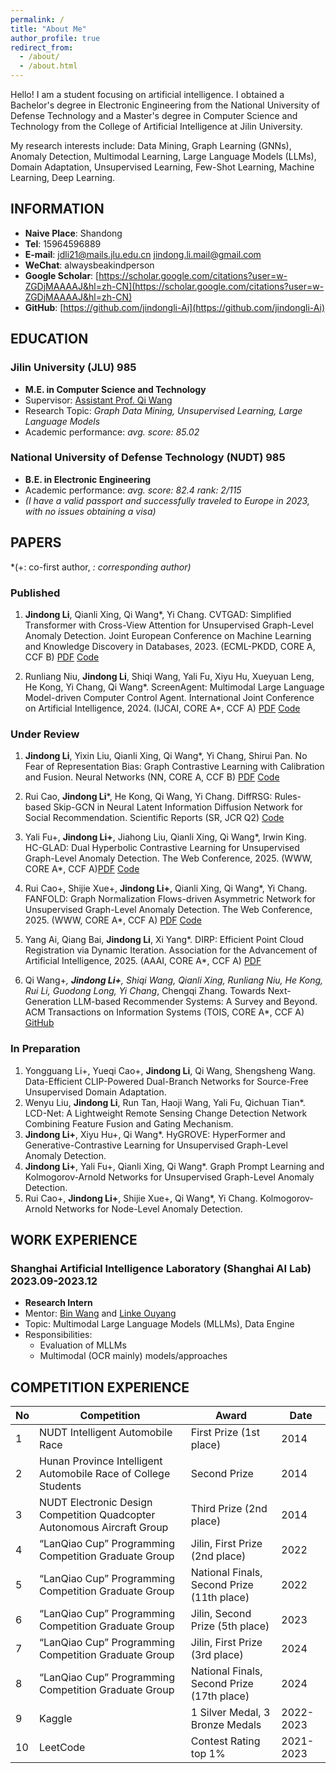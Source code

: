 ```yaml
---
permalink: /
title: "About Me"
author_profile: true
redirect_from: 
  - /about/
  - /about.html
---
```



Hello! I am a student focusing on artificial intelligence. I obtained a Bachelor's degree in Electronic Engineering from the National University of Defense Technology and a Master's degree in Computer Science and Technology from the College of Artificial Intelligence at Jilin University.

My research interests include: Data Mining, Graph Learning (GNNs), Anomaly Detection, Multimodal Learning, Large Language Models (LLMs), Domain Adaptation, Unsupervised Learning, Few-Shot Learning, Machine Learning, Deep Learning.

## INFORMATION
- **Naive Place**: Shandong
- **Tel**: 15964596889
- **E-mail**: [jdli21@mails.jlu.edu.cn](mailto:jdli21@mails.jlu.edu.cn)  [jindong.li.mail@gmail.com](mailto:jindong.li.mail@gmail.com)
- **WeChat**: alwaysbeakindperson
- **Google Scholar**: [https://scholar.google.com/citations?user=w-ZGDjMAAAAJ&hl=zh-CN](https://scholar.google.com/citations?user=w-ZGDjMAAAAJ&hl=zh-CN)
- **GitHub**: [https://github.com/jindongli-Ai](https://github.com/jindongli-Ai)

## EDUCATION

### Jilin University (JLU)  985
- **M.E. in Computer Science and Technology**
- Supervisor: [Assistant Prof. Qi Wang](http://sai.jlu.edu.cn/info/1094/3453.htm)
- Research Topic: *Graph Data Mining, Unsupervised Learning, Large Language Models*
- Academic performance: *avg. score: 85.02*

### National University of Defense Technology (NUDT) 985
- **B.E. in Electronic Engineering**
- Academic performance: *avg. score: 82.4  rank: 2/115*
- *(I have a valid passport and successfully traveled to Europe in 2023, with no issues obtaining a visa)*

## PAPERS
*(+: co-first author, *: corresponding author)*

### Published
1. **Jindong Li**, Qianli Xing, Qi Wang*, Yi Chang. CVTGAD: Simplified Transformer with Cross-View Attention for Unsupervised Graph-Level Anomaly Detection. Joint European Conference on Machine Learning and Knowledge Discovery in Databases, 2023. (ECML-PKDD, CORE A, CCF B)  [PDF](https://arxiv.org/abs/2405.02359)  [Code](https://github.com/jindongli-Ai/CVTGAD)

2. Runliang Niu, **Jindong Li**, Shiqi Wang, Yali Fu, Xiyu Hu, Xueyuan Leng, He Kong, Yi Chang, Qi Wang*. ScreenAgent: Multimodal Large Language Model-driven Computer Control Agent. International Joint Conference on Artificial Intelligence, 2024. (IJCAI, CORE A*, CCF A)  [PDF](https://arxiv.org/abs/2402.07945)  [Code](https://github.com/niuzaisheng/ScreenAgent)

### Under Review
1. **Jindong Li**, Yixin Liu, Qianli Xing, Qi Wang*, Yi Chang, Shirui Pan. No Fear of Representation Bias: Graph Contrastive Learning with Calibration and Fusion. Neural Networks (NN, CORE A, CCF B)  [PDF](https://papers.ssrn.com/sol3/papers.cfm?abstract_id=4774833)  [Code](https://github.com/jindongli-Ai/CANNON)

2. Rui Cao, **Jindong Li***, He Kong, Qi Wang, Yi Chang. DiffRSG: Rules-based Skip-GCN in Neural Latent Information Diffusion Network for Social Recommendation. Scientific Reports (SR, JCR Q2)  [Code](https://github.com/jindongli-Ai/DiffRSG)

3. Yali Fu+, **Jindong Li+**, Jiahong Liu, Qianli Xing, Qi Wang*, Irwin King. HC-GLAD: Dual Hyperbolic Contrastive Learning for Unsupervised Graph-Level Anomaly Detection. The Web Conference, 2025. (WWW, CORE A*, CCF A)[PDF](https://arxiv.org/abs/2407.02057)  [Code](https://github.com/Yali-F/HC-GLAD)

4. Rui Cao+, Shijie Xue+, **Jindong Li+**, Qianli Xing, Qi Wang*, Yi Chang. FANFOLD: Graph Normalization Flows-driven Asymmetric Network for Unsupervised Graph-Level Anomaly Detection. The Web Conference, 2025. (WWW, CORE A*, CCF A)  [PDF](https://arxiv.org/abs/2407.00383)  [Code](https://github.com/Goldenhorns/FANFOLD)

5. Yang Ai, Qiang Bai, **Jindong Li**, Xi Yang*. DIRP: Efficient Point Cloud Registration via Dynamic Iteration. Association for the Advancement of Artificial Intelligence, 2025. (AAAI, CORE A*, CCF A)  [PDF](https://arxiv.org/pdf/2312.02877v2)

6. Qi Wang+*, **Jindong Li+**, Shiqi Wang, Qianli Xing, Runliang Niu, He Kong, Rui Li, Guodong Long, Yi Chang*, Chengqi Zhang. Towards Next-Generation LLM-based Recommender Systems: A Survey and Beyond. ACM Transactions on Information Systems (TOIS, CORE A*, CCF A)  [GitHub](https://github.com/jindongli-Ai/Next-Generation-LLM-based-Recommender-Systems-Survey)

### In Preparation
1. Yongguang Li+, Yueqi Cao+, **Jindong Li**, Qi Wang, Shengsheng Wang. Data-Efficient CLIP-Powered Dual-Branch Networks for Source-Free Unsupervised Domain Adaptation.
2. Wenyu Liu, **Jindong Li**, Run Tan, Haoji Wang, Yali Fu, Qichuan Tian*. LCD-Net: A Lightweight Remote Sensing Change Detection Network Combining Feature Fusion and Gating Mechanism.
3. **Jindong Li+**, Xiyu Hu+, Qi Wang*. HyGROVE: HyperFormer and Generative-Contrastive Learning for Unsupervised Graph-Level Anomaly Detection.
4. **Jindong Li+**, Yali Fu+, Qianli Xing, Qi Wang*. Graph Prompt Learning and Kolmogorov-Arnold Networks for Unsupervised Graph-Level Anomaly Detection.
5. Rui Cao+, **Jindong Li+**, Shijie Xue+, Qi Wang*, Yi Chang. Kolmogorov-Arnold Networks for Node-Level Anomaly Detection.

## WORK EXPERIENCE

### Shanghai Artificial Intelligence Laboratory (Shanghai AI Lab)  2023.09-2023.12
- **Research Intern**
- Mentor: [Bin Wang](https://wangbindl.github.io/) and [Linke Ouyang](https://scholar.google.com/citations?user=rDaVSiAAAAAJ&hl=zh-CN)
- Topic: Multimodal Large Language Models (MLLMs), Data Engine
- Responsibilities:
  - Evaluation of MLLMs
  - Multimodal (OCR mainly) models/approaches

## COMPETITION EXPERIENCE

| No | Competition | Award | Date |
|----|-------------|-------|------|
| 1  | NUDT Intelligent Automobile Race | First Prize (1st place) | 2014 |
| 2  | Hunan Province Intelligent Automobile Race of College Students | Second Prize | 2014 |
| 3  | NUDT Electronic Design Competition Quadcopter Autonomous Aircraft Group | Third Prize (2nd place) | 2014 |
| 4  | “LanQiao Cup” Programming Competition Graduate Group | Jilin, First Prize (2nd place) | 2022 |
| 5  | “LanQiao Cup” Programming Competition Graduate Group | National Finals, Second Prize (11th place) | 2022 |
| 6  | “LanQiao Cup” Programming Competition Graduate Group | Jilin, Second Prize (5th place) | 2023 |
| 7  | “LanQiao Cup” Programming Competition Graduate Group | Jilin, First Prize (3rd place) | 2024 |
| 8  | “LanQiao Cup” Programming Competition Graduate Group | National Finals, Second Prize (17th place) | 2024 |
| 9  | Kaggle | 1 Silver Medal, 3 Bronze Medals | 2022-2023 |
| 10 | LeetCode | Contest Rating top 1% | 2021-2023 |


